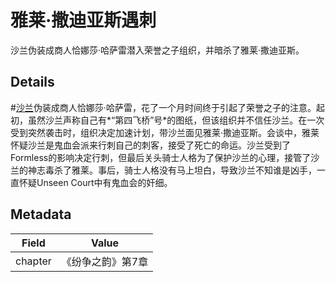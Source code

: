 # 雅莱·撒迪亚斯遇刺
沙兰伪装成商人恰娜莎·哈萨雷潜入荣誉之子组织，并暗杀了雅莱·撒迪亚斯。

## Details
#[沙兰](characters/shallan)伪装成商人恰娜莎·哈萨雷，花了一个月时间终于引起了荣誉之子的注意。起初，虽然沙兰声称自己有*“第四飞桥”号*的图纸，但该组织并不信任沙兰。在一次受到突然袭击时，组织决定加速计划，带沙兰面见雅莱·撒迪亚斯。会谈中，雅莱怀疑沙兰是鬼血会派来行刺自己的刺客，接受了死亡的命运。沙兰受到了Formless的影响决定行刺，但最后关头骑士人格为了保护沙兰的心理，接管了沙兰的神志毒杀了雅莱。事后，骑士人格没有马上坦白，导致沙兰不知谁是凶手，一直怀疑Unseen Court中有鬼血会的奸细。

## Metadata
| Field | Value |
| ----- | ----- |
| chapter | 《纷争之韵》第7章 |
